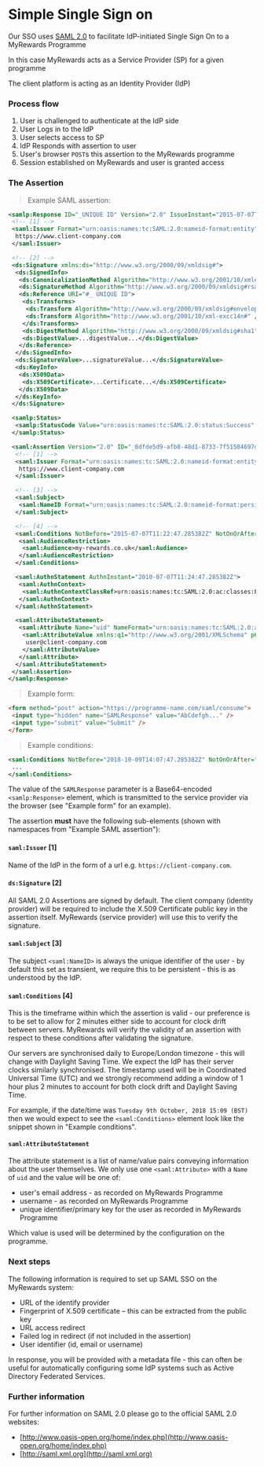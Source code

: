 # Simple Single Sign on

Our SSO uses [SAML 2.0](https://en.wikipedia.org/wiki/SAML_2.0) to facilitate IdP-initiated Single Sign On to a MyRewards Programme

In this case MyRewards acts as a Service Provider (SP) for a given programme

The client platform is acting as an Identity Provider (IdP)

### Process flow

1. User is challenged to authenticate at the IdP side
2. User Logs in to the IdP
3. User selects access to SP
4. IdP Responds with assertion to user
5. User's browser `POST`s this assertion to the MyRewards programme
6. Session established on MyRewards and user is granted access

### The Assertion

> Example SAML assertion:

```xml
<samlp:Response ID="_UNIQUE ID" Version="2.0" IssueInstant="2015-07-07T11:24:46.676007Z" Destination="https://programme-name.com/saml/consume" xmlns="urn:oasis:names:tc:SAML:2.0:protocol">
 <!-- [1] -->
 <saml:Issuer Format="urn:oasis:names:tc:SAML:2.0:nameid-format:entity" xmlns="urn:oasis:names:tc:SAML:2.0:assertion">
  https://www.client-company.com
 </saml:Issuer>

 <!-- [2] -->
 <ds:Signature xmlns:ds="http://www.w3.org/2000/09/xmldsig#">
  <ds:SignedInfo>
   <ds:CanonicalizationMethod Algorithm="http://www.w3.org/2001/10/xmlexc-c14n#" />
   <ds:SignatureMethod Algorithm="http://www.w3.org/2000/09/xmldsig#rsasha1" />
   <ds:Reference URI="#_ UNIQUE ID">
    <ds:Transforms>
     <ds:Transform Algorithm="http://www.w3.org/2000/09/xmldsig#enveloped-signature" />
     <ds:Transform Algorithm="http://www.w3.org/2001/10/xml-excc14n#" />
    </ds:Transforms>
    <ds:DigestMethod Algorithm="http://www.w3.org/2000/09/xmldsig#sha1" />
    <ds:DigestValue>...digestValue...</ds:DigestValue>
   </ds:Reference>
  </ds:SignedInfo>
  <ds:SignatureValue>...signatureValue...</ds:SignatureValue>
  <ds:KeyInfo>
   <ds:X509Data>
    <ds:X509Certificate>...Certificate...</ds:X509Certificate>
   </ds:X509Data>
  </ds:KeyInfo>
 </ds:Signature>

 <samlp:Status>
  <samlp:StatusCode Value="urn:oasis:names:tc:SAML:2.0:status:Success" />
 </samlp:Status>

 <saml:Assertion Version="2.0" ID="_8dfde5d9-afb8-48d1-8733-7f51584697df" IssueInstant="2015-07-07T11:24:47.285382Z" xmlns="urn:oasis:names:tc:SAML:2.0:assertion">
  <!-- [1] -->
  <saml:Issuer Format="urn:oasis:names:tc:SAML:2.0:nameid-format:entity">
   https://www.client-company.com
  </saml:Issuer>

  <!-- [3] -->
  <saml:Subject>
   <saml:NameID Format="urn:oasis:names:tc:SAML:2.0:nameid-format:persistent">Principal ID</saml:NameID>
  </saml:Subject>

  <!-- [4] -->
  <saml:Conditions NotBefore="2015-07-07T11:22:47.285382Z" NotOnOrAfter="2015-07-07T11:26:47.285382Z">
   <saml:AudienceRestriction>
    <saml:Audience>my-rewards.co.uk</saml:Audience>
   </saml:AudienceRestriction>
  </saml:Conditions>

  <saml:AuthnStatement AuthnInstant="2010-07-07T11:24:47.285382Z">
   <saml:AuthnContext>
    <saml:AuthnContextClassRef>urn:oasis:names:tc:SAML:2.0:ac:classes:PasswordProtectedTransport</saml:AuthnContextClassRef>
   </saml:AuthnContext>
  </saml:AuthnStatement>

  <saml:AttributeStatement>
   <saml:Attribute Name="uid" NameFormat="urn:oasis:names:tc:SAML:2.0:attrname-format:basic">
    <saml:AttributeValue xmlns:q1="http://www.w3.org/2001/XMLSchema" p6:type="q1:string" xmlns:p6="http://www.w3.org/2001/XMLSchema-instance">
     user@client-company.com
    </saml:AttributeValue>
   </saml:Attribute>
  </saml:AttributeStatement>
 </saml:Assertion>
</samlp:Response>
```

> Example form:

```html
<form method="post" action="https://programme-name.com/saml/consume">
 <input type="hidden" name="SAMLResponse" value="AbCdefgh..." />
 <input type="submit" value="Submit" />
</form>
```

> Example conditions:

```xml
<saml:Conditions NotBefore="2018-10-09T14:07:47.285382Z" NotOnOrAfter="2018-10-09T16:11:47.285382Z">
 ...
</saml:Conditions>
```

The value of the `SAMLResponse` parameter is a Base64-encoded `<samlp:Response>` element, which is transmitted to the service provider via the browser (see "Example form" for an example).

The assertion **must** have the following sub-elements (shown with namespaces from "Example SAML assertion"):

#### `saml:Issuer` [1]

Name of the IdP in the form of a url e.g. `https://client-company.com`.

#### `ds:Signature` [2]

All SAML 2.0 Assertions are signed by default. The client company (identity provider) will be required
to include the X.509 Certificate public key in the assertion itself. MyRewards (service provider) will use this to verify the signature.

#### `saml:Subject` [3]

The subject `<saml:NameID>` is always the unique identifier of the user - by default this set as transient, we require this to be persistent - this is as understood by the IdP.

#### `saml:Conditions` [4]

This is the timeframe within which the assertion is valid - our preference is to be set to allow for 2 minutes either side to account for clock drift between servers. MyRewards will verify the validity of an assertion with respect to these conditions after validating the signature.

Our servers are synchronised daily to Europe/London timezone - this will change with Daylight Saving Time. We expect the IdP has their server clocks similarly synchronised. The timestamp used will be in Coordinated Universal Time (UTC) and we strongly recommend adding a window of 1 hour plus 2 minutes to account for both clock drift and Daylight Saving Time.

For example, if the date/time was `Tuesday 9th October, 2018 15:09 (BST)` then we would expect to see the `<saml:Conditions>` element look like the snippet shown in "Example conditions".

#### `saml:AttributeStatement`

The attribute statement is a list of name/value pairs conveying information about the user themselves. We only use one `<saml:Attribute>` with a `Name` of `uid` and the value will be one of:

* user's email address - as recorded on MyRewards Programme
* username - as recorded on MyRewards Programme
* unique identifier/primary key for the user as recorded in MyRewards Programme

Which value is used will be determined by the configuration on the programme.

### Next steps

The following information is required to set up SAML SSO on the MyRewards system:

* URL of the identify provider
* Fingerprint of X.509 certificate – this can be extracted from the public key
* URL access redirect
* Failed log in redirect (if not included in the assertion)
* User identifier (id, email or username)

In response, you will be provided with a metadata file - this can often be useful for automatically configuring some IdP systems such as Active Directory Federated Services.

### Further information
For further information on SAML 2.0 please go to the official SAML 2.0 websites:

- [http://www.oasis-open.org/home/index.php](http://www.oasis-open.org/home/index.php)
- [http://saml.xml.org](http://saml.xml.org)
